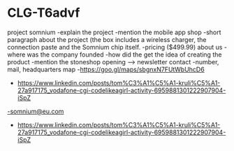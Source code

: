 # CLG-T6advf
project somnium
-explain the project
-mention the mobile app
shop
-short paragraph about the project (the box includes a wireless charger, the connection paste and the Somnium chip itself.
-pricing ($499.99)
about us
-where was the company founded
-how did the get the idea of creating the product
-mention the stoneshop opening --> newsletter
contact
-number, mail, headquarters map 
-https://goo.gl/maps/sbgnxN7FUtWbUhcD6

- https://www.linkedin.com/posts/tom%C3%A1%C5%A1-kruli%C5%A1-27a917175_vodafone-cgi-codelikeagirl-activity-6959881301222907904-iSpZ

-somnium@eu.com


- https://www.linkedin.com/posts/tom%C3%A1%C5%A1-kruli%C5%A1-27a917175_vodafone-cgi-codelikeagirl-activity-6959881301222907904-iSpZ


 